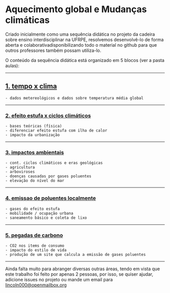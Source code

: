 # Aquecimento global e Mudanças climáticas

Criado inicialmente como uma sequência didática no projeto da cadeira sobre ensino interdisciplinar na UFRPE, resolvemos desenvolvê-lo de forma aberta e colaborativadisponibilizando todo o material no github para que outros professores também possam utiliza-lo.

O conteúdo da sequência didática está organizado em 5 blocos (ver a pasta aulas):

---

## [1. tempo x clima](aulas/aula1/README.md)
    - dados metereológicos e dados sobre temperatura média global

---

### [2. efeito estufa x ciclos climáticos](aulas/aula2/README.md)
    - bases teóricas (física)
    - diferenciar efeito estufa com ilha de calor
    - impacto da urbanização

---

### [3. impactos ambientais](aulas/aula3/README.md)
    - cont. ciclos climáticos e eras geológicas
    - agricultura
    - arboviroses
    - doenças causadas por gases poluentes
    - elevação do nível do mar

---

### [4. emissao de poluentes localmente](aulas/aula4/README.md)
    - gases do efeito estufa
    - mobilidade / ocupação urbana
    - saneamento básico e coleta de lixo

---

### [5. pegadas de carbono](aulas/aula5/README.md)
    - CO2 nos items de consumo
    - impacto do estilo de vida
    - produção de um site que calcula a emissão de gases poluentes

---

Ainda falta muito para abranger diversas outras áreas, tendo em vista que este trabalho foi feito por apenas 2 pessoas, por isso, se quiser ajudar, adicione issues no projeto ou mande um email para lincoln000@openmailbox.org
